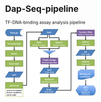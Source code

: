 # Dap-Seq-pipeline
TF-DNA-binding assay analysis pipeline

<img src='./images/pipeline.png' width=300 >

